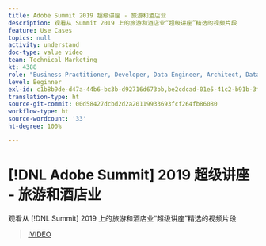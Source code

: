 ```yaml
---
title: Adobe Summit 2019 超级讲座 - 旅游和酒店业
description: 观看从 Summit 2019 上的旅游和酒店业“超级讲座”精选的视频片段
feature: Use Cases
topics: null
activity: understand
doc-type: value video
team: Technical Marketing
kt: 4388
role: "Business Practitioner, Developer, Data Engineer, Architect, Data Architect, Administrator, Leader"
level: Beginner
exl-id: c1b8b9de-d47a-44b6-bc3b-d92716d673bb,be2cdcad-01e5-41c2-b91b-3feec9d17d50,be2cdcad-01e5-41c2-b91b-3feec9d17d50,c1b8b9de-d47a-44b6-bc3b-d92716d673bb
translation-type: ht
source-git-commit: 00d58427dcbd2d2a20119933693fcf264fb86080
workflow-type: ht
source-wordcount: '33'
ht-degree: 100%

---
```


# [!DNL Adobe Summit] 2019 超级讲座 - 旅游和酒店业

观看从 [!DNL Summit] 2019 上的旅游和酒店业“超级讲座”精选的视频片段

>[!VIDEO](https://video.tv.adobe.com/v/31442/?quality=12)
